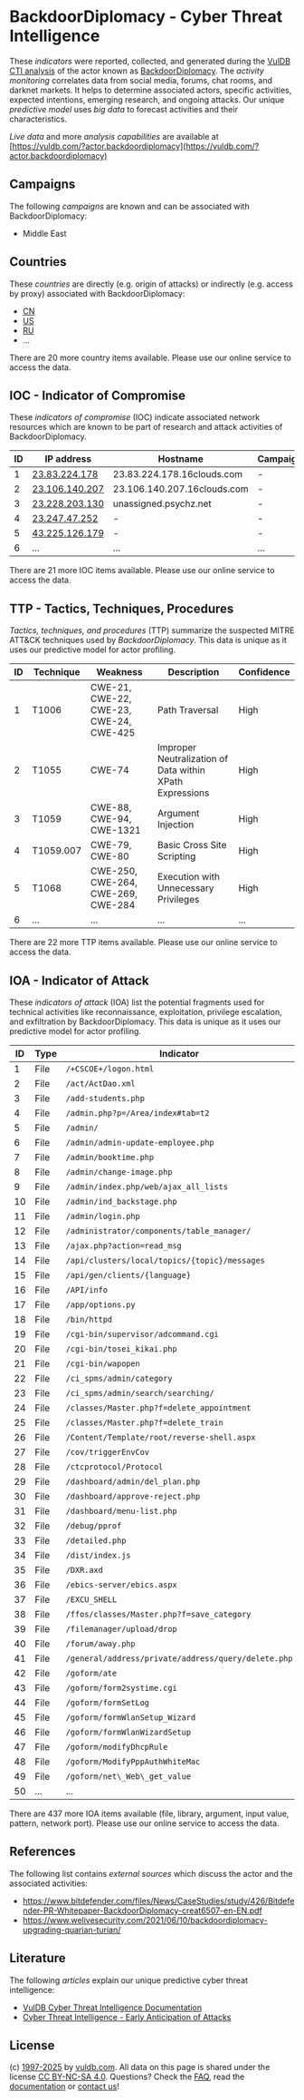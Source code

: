 # BackdoorDiplomacy - Cyber Threat Intelligence

These _indicators_ were reported, collected, and generated during the [VulDB CTI analysis](https://vuldb.com/?kb.cti) of the actor known as [BackdoorDiplomacy](https://vuldb.com/?actor.backdoordiplomacy). The _activity monitoring_ correlates data from social media, forums, chat rooms, and darknet markets. It helps to determine associated actors, specific activities, expected intentions, emerging research, and ongoing attacks. Our unique _predictive model_ uses _big data_ to forecast activities and their characteristics.

_Live data_ and more _analysis capabilities_ are available at [https://vuldb.com/?actor.backdoordiplomacy](https://vuldb.com/?actor.backdoordiplomacy)

## Campaigns

The following _campaigns_ are known and can be associated with BackdoorDiplomacy:

* Middle East

## Countries

These _countries_ are directly (e.g. origin of attacks) or indirectly (e.g. access by proxy) associated with BackdoorDiplomacy:

* [CN](https://vuldb.com/?country.cn)
* [US](https://vuldb.com/?country.us)
* [RU](https://vuldb.com/?country.ru)
* ...

There are 20 more country items available. Please use our online service to access the data.

## IOC - Indicator of Compromise

These _indicators of compromise_ (IOC) indicate associated network resources which are known to be part of research and attack activities of BackdoorDiplomacy.

ID | IP address | Hostname | Campaign | Confidence
-- | ---------- | -------- | -------- | ----------
1 | [23.83.224.178](https://vuldb.com/?ip.23.83.224.178) | 23.83.224.178.16clouds.com | - | High
2 | [23.106.140.207](https://vuldb.com/?ip.23.106.140.207) | 23.106.140.207.16clouds.com | - | High
3 | [23.228.203.130](https://vuldb.com/?ip.23.228.203.130) | unassigned.psychz.net | - | High
4 | [23.247.47.252](https://vuldb.com/?ip.23.247.47.252) | - | - | High
5 | [43.225.126.179](https://vuldb.com/?ip.43.225.126.179) | - | - | High
6 | ... | ... | ... | ...

There are 21 more IOC items available. Please use our online service to access the data.

## TTP - Tactics, Techniques, Procedures

_Tactics, techniques, and procedures_ (TTP) summarize the suspected MITRE ATT&CK techniques used by _BackdoorDiplomacy_. This data is unique as it uses our predictive model for actor profiling.

ID | Technique | Weakness | Description | Confidence
-- | --------- | -------- | ----------- | ----------
1 | T1006 | CWE-21, CWE-22, CWE-23, CWE-24, CWE-425 | Path Traversal | High
2 | T1055 | CWE-74 | Improper Neutralization of Data within XPath Expressions | High
3 | T1059 | CWE-88, CWE-94, CWE-1321 | Argument Injection | High
4 | T1059.007 | CWE-79, CWE-80 | Basic Cross Site Scripting | High
5 | T1068 | CWE-250, CWE-264, CWE-269, CWE-284 | Execution with Unnecessary Privileges | High
6 | ... | ... | ... | ...

There are 22 more TTP items available. Please use our online service to access the data.

## IOA - Indicator of Attack

These _indicators of attack_ (IOA) list the potential fragments used for technical activities like reconnaissance, exploitation, privilege escalation, and exfiltration by BackdoorDiplomacy. This data is unique as it uses our predictive model for actor profiling.

ID | Type | Indicator | Confidence
-- | ---- | --------- | ----------
1 | File | `/+CSCOE+/logon.html` | High
2 | File | `/act/ActDao.xml` | High
3 | File | `/add-students.php` | High
4 | File | `/admin.php?p=/Area/index#tab=t2` | High
5 | File | `/admin/` | Low
6 | File | `/admin/admin-update-employee.php` | High
7 | File | `/admin/booktime.php` | High
8 | File | `/admin/change-image.php` | High
9 | File | `/admin/index.php/web/ajax_all_lists` | High
10 | File | `/admin/ind_backstage.php` | High
11 | File | `/admin/login.php` | High
12 | File | `/administrator/components/table_manager/` | High
13 | File | `/ajax.php?action=read_msg` | High
14 | File | `/api/clusters/local/topics/{topic}/messages` | High
15 | File | `/api/gen/clients/{language}` | High
16 | File | `/API/info` | Medium
17 | File | `/app/options.py` | High
18 | File | `/bin/httpd` | Medium
19 | File | `/cgi-bin/supervisor/adcommand.cgi` | High
20 | File | `/cgi-bin/tosei_kikai.php` | High
21 | File | `/cgi-bin/wapopen` | High
22 | File | `/ci_spms/admin/category` | High
23 | File | `/ci_spms/admin/search/searching/` | High
24 | File | `/classes/Master.php?f=delete_appointment` | High
25 | File | `/classes/Master.php?f=delete_train` | High
26 | File | `/Content/Template/root/reverse-shell.aspx` | High
27 | File | `/cov/triggerEnvCov` | High
28 | File | `/ctcprotocol/Protocol` | High
29 | File | `/dashboard/admin/del_plan.php` | High
30 | File | `/dashboard/approve-reject.php` | High
31 | File | `/dashboard/menu-list.php` | High
32 | File | `/debug/pprof` | Medium
33 | File | `/detailed.php` | High
34 | File | `/dist/index.js` | High
35 | File | `/DXR.axd` | Medium
36 | File | `/ebics-server/ebics.aspx` | High
37 | File | `/EXCU_SHELL` | Medium
38 | File | `/ffos/classes/Master.php?f=save_category` | High
39 | File | `/filemanager/upload/drop` | High
40 | File | `/forum/away.php` | High
41 | File | `/general/address/private/address/query/delete.php` | High
42 | File | `/goform/ate` | Medium
43 | File | `/goform/form2systime.cgi` | High
44 | File | `/goform/formSetLog` | High
45 | File | `/goform/formWlanSetup_Wizard` | High
46 | File | `/goform/formWlanWizardSetup` | High
47 | File | `/goform/modifyDhcpRule` | High
48 | File | `/goform/ModifyPppAuthWhiteMac` | High
49 | File | `/goform/net\_Web\_get_value` | High
50 | ... | ... | ...

There are 437 more IOA items available (file, library, argument, input value, pattern, network port). Please use our online service to access the data.

## References

The following list contains _external sources_ which discuss the actor and the associated activities:

* https://www.bitdefender.com/files/News/CaseStudies/study/426/Bitdefender-PR-Whitepaper-BackdoorDiplomacy-creat6507-en-EN.pdf
* https://www.welivesecurity.com/2021/06/10/backdoordiplomacy-upgrading-quarian-turian/

## Literature

The following _articles_ explain our unique predictive cyber threat intelligence:

* [VulDB Cyber Threat Intelligence Documentation](https://vuldb.com/?kb.cti)
* [Cyber Threat Intelligence - Early Anticipation of Attacks](https://www.scip.ch/en/?labs.20201022)

## License

(c) [1997-2025](https://vuldb.com/?kb.changelog) by [vuldb.com](https://vuldb.com/?kb.about). All data on this page is shared under the license [CC BY-NC-SA 4.0](https://creativecommons.org/licenses/by-nc-sa/4.0/). Questions? Check the [FAQ](https://vuldb.com/?kb.faq), read the [documentation](https://vuldb.com/?kb) or [contact us](https://vuldb.com/?contact)!
